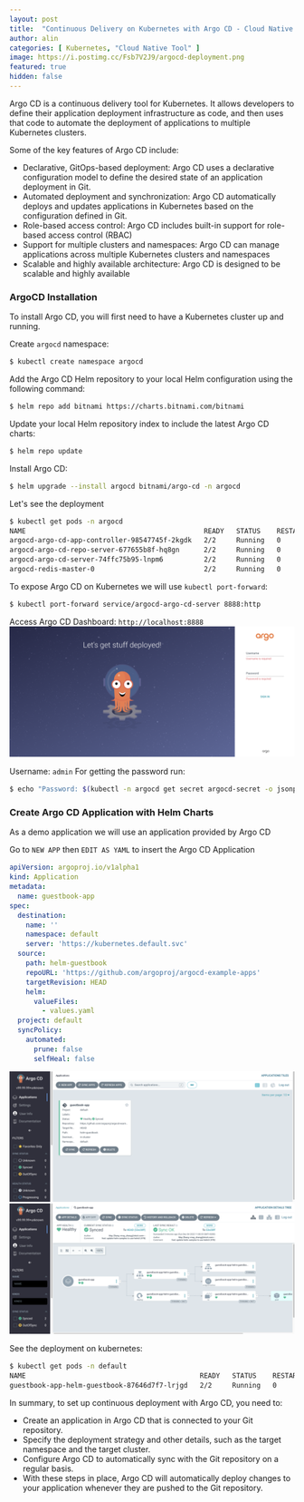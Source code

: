 ```yaml
---
layout: post
title:  "Continuous Delivery on Kubernetes with Argo CD - Cloud Native Tool #002"
author: alin
categories: [ Kubernetes, "Cloud Native Tool" ]
image: https://i.postimg.cc/Fsb7V2J9/argocd-deployment.png
featured: true
hidden: false
---
```


Argo CD is a continuous delivery tool for Kubernetes. It allows developers to define their application deployment infrastructure as code, and then uses that code to automate the deployment of applications to multiple Kubernetes clusters.

Some of the key features of Argo CD include:
- Declarative, GitOps-based deployment: Argo CD uses a declarative configuration model to define the desired state of an application deployment in Git. 
- Automated deployment and synchronization: Argo CD automatically deploys and updates applications in Kubernetes based on the configuration defined in Git.
- Role-based access control: Argo CD includes built-in support for role-based access control (RBAC)
- Support for multiple clusters and namespaces: Argo CD can manage applications across multiple Kubernetes clusters and namespaces
- Scalable and highly available architecture: Argo CD is designed to be scalable and highly available

### ArgoCD Installation
To install Argo CD, you will first need to have a Kubernetes cluster up and running.

Create `argocd` namespace:
```bash
$ kubectl create namespace argocd
```

Add the Argo CD Helm repository to your local Helm configuration using the following command:
```bash
$ helm repo add bitnami https://charts.bitnami.com/bitnami
```

Update your local Helm repository index to include the latest Argo CD charts:
```bash
$ helm repo update
```

Install Argo CD:
```bash
$ helm upgrade --install argocd bitnami/argo-cd -n argocd
```

Let's see the deployment
```bash
$ kubectl get pods -n argocd
NAME                                            READY   STATUS    RESTARTS   AGE
argocd-argo-cd-app-controller-98547745f-2kgdk   2/2     Running   0          4m
argocd-argo-cd-repo-server-677655b8f-hq8gn      2/2     Running   0          4m
argocd-argo-cd-server-74ffc75b95-lnpm6          2/2     Running   0          4m
argocd-redis-master-0                           2/2     Running   0          4m
```

To expose Argo CD on Kubernetes we will use `kubectl port-forward`:
```bash
$ kubectl port-forward service/argocd-argo-cd-server 8888:http
```

Access Argo CD Dashboard: `http://localhost:8888`
![Dashboard](../assets/images/smarthome/argocd-login.png)

Username: `admin`
For getting the password run:
```bash
$ echo "Password: $(kubectl -n argocd get secret argocd-secret -o jsonpath="{.data.clearPassword}" | base64 -d)"
```
### Create Argo CD Application with Helm Charts
As a demo application we will use an application provided by Argo CD

Go to `NEW APP` then `EDIT AS YAML` to insert the Argo CD Application
```yaml
apiVersion: argoproj.io/v1alpha1
kind: Application
metadata:
  name: guestbook-app
spec:
  destination:
    name: ''
    namespace: default
    server: 'https://kubernetes.default.svc'
  source:
    path: helm-guestbook
    repoURL: 'https://github.com/argoproj/argocd-example-apps'
    targetRevision: HEAD
    helm:
      valueFiles:
        - values.yaml
  project: default
  syncPolicy:
    automated:
      prune: false
      selfHeal: false
```
![Argo CD App](../assets/images/smarthome/argocd-apps.png)
![Argo CD Deployment](../assets/images/smarthome/argocd-deployment.png)

See the deployment on kubernetes:
```bash
$ kubectl get pods -n default
NAME                                           READY   STATUS    RESTARTS   AGE
guestbook-app-helm-guestbook-87646d7f7-lrjgd   2/2     Running   0          3m45s
```

In summary, to set up continuous deployment with Argo CD, you need to:

- Create an application in Argo CD that is connected to your Git repository.
- Specify the deployment strategy and other details, such as the target namespace and the target cluster.
- Configure Argo CD to automatically sync with the Git repository on a regular basis.
- With these steps in place, Argo CD will automatically deploy changes to your application whenever they are pushed to the Git repository.
